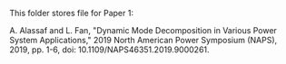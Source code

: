 This folder stores file for Paper 1:

A. Alassaf and L. Fan, "Dynamic Mode Decomposition in Various Power System Applications," 2019 North American Power Symposium (NAPS), 2019, pp. 1-6, doi: 10.1109/NAPS46351.2019.9000261.
